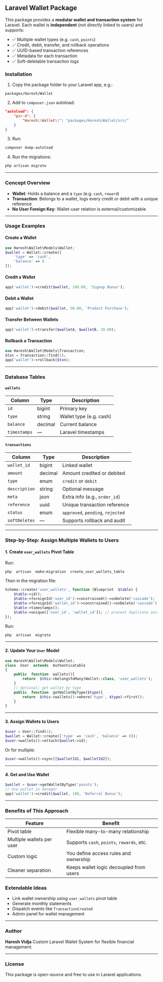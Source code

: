 ## Laravel Wallet Package

This package provides a **modular wallet and transaction system** for Laravel.
Each wallet is **independent** (not directly linked to users) and supports:
- ✅ Multiple wallet types (e.g. `cash`, `points`)
- ✅ Credit, debit, transfer, and rollback operations
- ✅ UUID-based transaction references
- ✅ Metadata for each transaction
- ✅ Soft-deletable transaction logs

### Installation
1. Copy the package folder to your Laravel app, e.g.:
```
packages/Haresh/Wallet
```
2. Add to `composer.json` autoload:
```json
"autoload": {
	"psr-4": {
		"Haresh\\Wallet\\": "packages/Haresh/Wallet/src/"
	}
}
```
3. Run:
```bash
composer dump-autoload
```
4. Run the migrations:
```bash
php artisan migrate
```
---
### Concept Overview
-  **Wallet**: Holds a balance and a `type` (e.g. `cash`, `reward`)
-  **Transaction**: Belongs to a wallet, logs every credit or debit with a unique reference
-  **No User Foreign Key**: Wallet-user relation is external/customizable
---
### Usage Examples
#### Create a Wallet
```php
use Haresh\Wallet\Models\Wallet;
$wallet = Wallet::create([
	'type' => 'cash',
	'balance' => 0
]);
```
#### Credit a Wallet
```php
app('wallet')->credit($wallet, 100.00, 'Signup Bonus');
```
#### Debit a Wallet
```php
app('wallet')->debit($wallet, 50.00, 'Product Purchase');
```
#### Transfer Between Wallets
```php
app('wallet')->transfer($walletA, $walletB, 20.00);
```
#### Rollback a Transaction
```php
use Haresh\Wallet\Models\Transaction;
$txn = Transaction::find(1);
app('wallet')->rollback($txn);
```
---
### Database Tables
#### `wallets`
| Column | Type | Description |
|------------|---------|------------------------|
| `id` | bigint | Primary key |
| `type` | string | Wallet type (e.g. cash)|
| `balance` | decimal | Current balance |
| `timestamps` | — | Laravel timestamps |
#### `transactions`
| Column | Type | Description |
|--------------|---------|----------------------------------|
| `wallet_id` | bigint | Linked wallet |
| `amount` | decimal | Amount credited or debited |
| `type` | enum | `credit` or `debit` |
| `description`| string | Optional message |
| `meta` | json | Extra info (e.g., `order_id`) |
| `reference` | uuid | Unique transaction reference |
| `status` | enum | `approved`, `pending`, `rejected`|
| `softDeletes`| — | Supports rollback and audit |
---
### Step-by-Step: Assign Multiple Wallets to Users
#### 1. **Create `user_wallets` Pivot Table**
Run:
```bash
php  artisan  make:migration  create_user_wallets_table
```
Then in the migration file:
```php
Schema::create('user_wallets', function (Blueprint  $table) {
	$table->id();
	$table->foreignId('user_id')->constrained()->onDelete('cascade');
	$table->foreignId('wallet_id')->constrained()->onDelete('cascade');
	$table->timestamps();
	$table->unique(['user_id', 'wallet_id']); // prevent duplicate assignment
});
```
Run:
```bash
php  artisan  migrate
```
---
#### 2. **Update Your `User` Model**
```php
use Haresh\Wallet\Models\Wallet;
class  User  extends  Authenticatable
{
	public  function  wallets(){
		return  $this->belongsToMany(Wallet::class, 'user_wallets');
	}
	// Optional: get wallet by type
	public  function  getWalletByType($type){
		return  $this->wallets()->where('type', $type)->first();
	}
}
```
---
#### 3. **Assign Wallets to Users**
```php
$user = User::find(1);
$wallet = Wallet::create(['type' => 'cash', 'balance' => 0]);
$user->wallets()->attach($wallet->id);
```
Or for multiple:
```php
$user->wallets()->sync([$walletId1, $walletId2]);
```
---
#### 4. **Get and Use Wallet**
```php
$wallet = $user->getWalletByType('points');
// Use wallet in manager
app('wallet')->credit($wallet, 100, 'Referral Bonus');
```
---
### Benefits of This Approach
| Feature | Benefit |
| ------------------------- | ------------------------------------------ |
| Pivot table | Flexible many-to-many relationship |
| Multiple wallets per user | Supports `cash`, `points`, `rewards`, etc. |
| Custom logic | You define access rules and ownership |
| Cleaner separation | Keeps wallet logic decoupled from users |

### Extendable Ideas
- Link wallet ownership using `user_wallets` pivot table
- Generate monthly statements
- Dispatch events like `TransactionCreated`
- Admin panel for wallet management
---
### Author
**Haresh Vidja**
Custom Laravel Wallet System for flexible financial management.

---
### License
This package is open-source and free to use in Laravel applications.